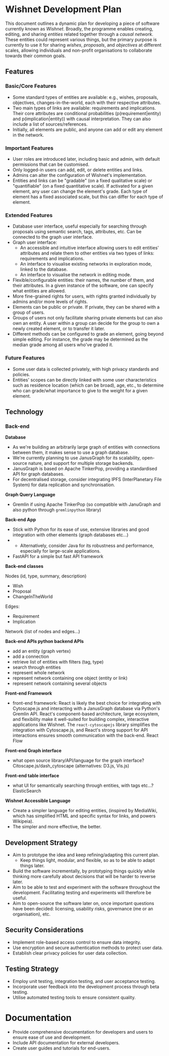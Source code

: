 # Wishnet Development Plan

This document outlines a dynamic plan for developing a piece of software currently known as *Wishnet*. Broadly, the programme enables creating, editing, and sharing *entities* related together through a *causal network*. These entities could represent various things, but the primary purpose is currently to use it for sharing *wishes*, *proposals*, and *objectives* at different scales, allowing individuals and non-profit organisations to collaborate towards their common goals.

## Features

### Basic/Core Features
- Some standard types of entities are available: e.g., wishes, proposals, objectives, changes-in-the-world, each with their respective attributes.
- Two main types of links are available: requirements and implications. Their core attributes are conditional probabilities (p(requirement|entity) and p(implication|entity)) with causal interpretation. They can also include a list of sources/references.
- Initially, all elements are public, and anyone can add or edit any element in the network.

### Important Features
- User roles are introduced later, including basic and admin, with default permissions that can be customised.
- Only logged-in users can add, edit, or delete entities and links.
- Admins can alter the configuration of Wishnet's implementation.
- Entities and links can be "gradable" (on a fixed qualitative scale) or "quantifiable" (on a fixed quantitative scale). If activated for a given element, any user can change the element's grade. Each type of element has a fixed associated scale, but this can differ for each type of element.

### Extended Features
- Database user interface, useful especially for searching through proposals using semantic search, tags, attributes, etc. Can be connected to the graph user interface.
- Graph user interface:
  - An accessible and intuitive interface allowing users to edit entities' attributes and relate them to other entities via two types of links: requirements and implications.
  - An interface to visualise existing networks in exploration mode, linked to the database.
  - An interface to visualise the network in editing mode.
- Flexible/configurable entities: their names, the number of them, and their attributes. In a given instance of the software, one can specify what entities are allowed.
- More fine-grained rights for users, with rights granted individually by admins and/or more levels of rights.
- Elements can be public or private. If private, they can be shared with a group of users.
- Groups of users not only facilitate sharing private elements but can also own an entity. A user within a group can decide for the group to own a newly created element, or to transfer it later.
- Different methods can be configured to grade an element, going beyond simple editing. For instance, the grade may be determined as the median grade among all users who've graded it.

### Future Features
- Some user data is collected privately, with high privacy standards and policies.
- Entities' scopes can be directly linked with some user characteristics such as residence location (which can be broad), age, etc., to determine who can grade/what importance to give to the weight for a given element.

## Technology

### Back-end

**Database**
- As we're building an arbitrarily large graph of entities with connections between them, it makes sense to use a graph database.
- We're currently planning to use JanusGraph for its scalability, open-source nature, and support for multiple storage backends.
- JanusGraph is based on Apache TinkerPop, providing a standardised API for graph databases.
- For decentralised storage, consider integrating IPFS (InterPlanetary File System) for data replication and synchronisation.

**Graph Query Language**
- Gremlin if using Apache TinkerPop (so compatible with JanuGraph and also python through `gremlinpython` library)


**Back-end App**

- Stick with Python for its ease of use, extensive libraries and good integration with other elements (graph databases etc...)
- - Alternatively, consider Java for its robustness and performance, especially for large-scale applications.
- FastAPI for a simple but fast API framework

**Back-end classes**

Nodes (id, type, summary, description)
  - Wish
  - Proposal
  - ChangeInTheWorld

Edges:
  - Requirement
  - Implication

Network (list of nodes and edges...)


**Back-end APIs python backend APIs**
  - add an entity (graph vertex)
  - add a connection
  - retrieve list of entities with filters (tag, type)
  - search through entities
  - represent whole network
  - represent network containing one object (entity or link)
  - represent network containing several objects


**Front-end Framework**

- front-end framework: React  is likely the best choice for integrating with Cytoscape.js and interacting with a JanusGraph database via Python's Gremlin API. React's component-based architecture, large ecosystem, and flexibility make it well-suited for building complex, interactive applications like Wishnet.
The `react-cytoscapejs` library simplifies the integration with Cytoscape.js, and React's strong support for API interactions ensures smooth communication with the back-end.
React Flow

**Front-end Graph interface**
- what open source library/API/language for the graph interface? Citoscape.js/dash_cytoscape (alternatives: D3.js, Vis.js)

**Front-end table interface**
- what UI for semantically searching through entities, with tags etc...?  ElasticSearch

**Wishnet Accessible Language**
- Create a simpler language for editing entities, (inspired by MediaWiki, which has simplified HTML and specific syntax for links, and powers Wikipeia).
- The simpler and more effective, the better.


## Development Strategy

- Aim to prototype the idea and keep refining/adapting this current plan.
  - Keep things light, modular, and flexible, so as to be able to adapt things later.
- Build the software incrementally, by prototyping things quickly while thinking more carefully about decisions that will be harder to reverse later.
- Aim to be able to test and experiment with the software throughout the development. Facilitating testing and experiments will therefore be useful.
- Aim to open-source the software later on, once important questions have been decided: licensing, usability risks, governance (me or an organisation), etc.

## Security Considerations
- Implement role-based access control to ensure data integrity.
- Use encryption and secure authentication methods to protect user data.
- Establish clear privacy policies for user data collection.

## Testing Strategy
- Employ unit testing, integration testing, and user acceptance testing.
- Incorporate user feedback into the development process through beta testing.
- Utilise automated testing tools to ensure consistent quality.

# Documentation
- Provide comprehensive documentation for developers and users to ensure ease of use and development.
- Include API documentation for external developers.
- Create user guides and tutorials for end-users.
